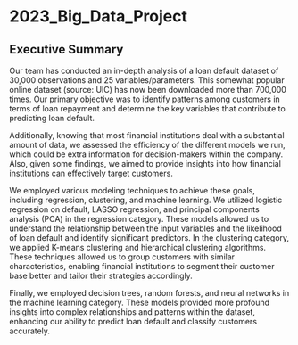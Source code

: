 # 2023_Big_Data_Project

## Executive Summary

Our team has conducted an in-depth analysis of a loan default dataset of 30,000 observations and 25 variables/parameters. This somewhat popular online dataset (source: UIC) has now been downloaded more
than 700,000 times. Our primary objective was to identify patterns among customers in terms of loan repayment and determine the key variables that contribute to predicting loan default.

Additionally, knowing that most financial institutions deal with a substantial amount of data, we assessed the efficiency of the different models we run, which could be extra information for decision-makers within
the company. Also, given some findings, we aimed to provide insights into how financial institutions can effectively target customers.

We employed various modeling techniques to achieve these goals, including regression, clustering, and machine learning. We utilized logistic regression on default, LASSO regression, and principal components analysis
(PCA) in the regression category. These models allowed us to understand the relationship between the input variables and the likelihood of loan default and identify significant predictors.
In the clustering category, we applied K-means clustering and hierarchical clustering algorithms. These techniques allowed us to group customers with similar characteristics, enabling financial institutions to
segment their customer base better and tailor their strategies accordingly.

Finally, we employed decision trees, random forests, and neural networks in the machine learning category. These models provided more profound insights into complex relationships and patterns within the dataset, enhancing our ability to predict loan default and classify customers accurately.
